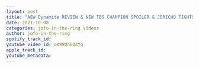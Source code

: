 ```yaml
---
layout: post
title: "AEW Dynamite REVIEW & NEW TBS CHAMPION SPOILER & JERICHO FIGHTS FORMER UFC CHAMP: 2 Year Anniversary"
date: 2021-10-08
categories: jofo-in-the-ring videos
author: jofo-in-the-ring
spotify_track_id: 
youtube_video_id: oK99Qh6Q4Yg
apple_track_id: 
youtube_metadata: 
---
```


